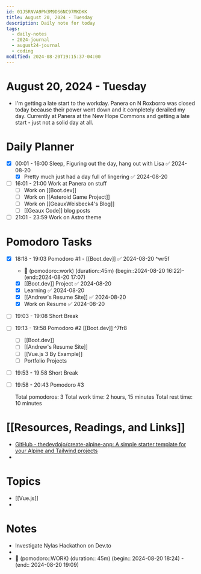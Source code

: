 ```yaml
---
id: 01J5RNVA9PN3M9DS6NC97MKDKK
title: August 20, 2024 - Tuesday
description: Daily note for today
tags:
  - daily-notes
  - 2024-journal
  - august24-journal
  - coding
modified: 2024-08-20T19:15:37-04:00
---
```

# August 20, 2024 - Tuesday
- I'm getting a late start to the workday. Panera on N Roxborro was closed today because their power went down and it completely derailed my day. Currently at Panera at the New Hope Commons and getting a late start - just not a solid day at all. 

# Daily Planner
- [x] 00:01 - 16:00 Sleep, Figuring out the day, hang out with Lisa ✅ 2024-08-20
	- [x] Pretty much just had a day full of lingering ✅ 2024-08-20
- [ ]  16:01 - 21:00 Work at Panera on stuff
	- [ ] Work on [[Boot.dev]]
	- [ ] Work on [[Asteroid Game Project]]
	- [ ] Work on [[GeauxWeisbeck4's Blog]]
	- [ ] [[Geaux Code]] blog posts
- [ ] 21:01 - 23:59 Work on Astro theme

# Pomodoro Tasks
- [x] 18:18 - 19:03 Pomodoro #1  - [[Boot.dev]] ✅ 2024-08-20 ^wr5f
	- 🍅 (pomodoro::work) (duration::45m) (begin::2024-08-20 16:22)- (end::2024-08-20 17:07) 
	- [x] [[Boot.dev]] Project ✅ 2024-08-20
	- [x] Learning ✅ 2024-08-20
	- [x] [[Andrew's Resume Site]] ✅ 2024-08-20
	- [x] Work on Resume ✅ 2024-08-20
- [ ] 19:03 - 19:08 Short Break
- [ ] 19:13 - 19:58 Pomodoro #2 [[Boot.dev]] ^7fr8
	- [ ] [[Boot.dev]]
	- [ ] [[Andrew's Resume Site]]
	- [ ] [[Vue.js 3 By Example]]
	- [ ] Portfolio Projects
- [ ] 19:53 - 19:58 Short Break
- [ ] 19:58 - 20:43 Pomodoro #3


  Total pomodoros: 3
  Total work time: 2 hours, 15 minutes
  Total rest time: 10 minutes


# [[Resources, Readings, and Links]]
- [GitHub - thedevdojo/create-alpine-app: A simple starter template for your Alpine and Tailwind projects](https://github.com/thedevdojo/create-alpine-app)
- 

# Topics
- [[Vue.js]]
- 

# Notes
- Investigate Nylas Hackathon on Dev.to
- 
- 🍅 (pomodoro::WORK) (duration:: 45m) (begin:: 2024-08-20 18:24) - (end:: 2024-08-20 19:09)
